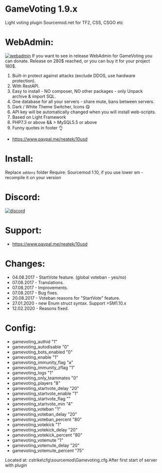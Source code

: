 # GameVoting 1.9.x
Light voting plugin Sourcemod.net for TF2, CSS, CSGO etc

# WebAdmin:
[![webadmin](http://neatek.ru/gamevoting-webadmin.png)](https://discord.gg/J7eSXuU)
If you want to see in release WebAdmin for GameVoting you can donate.
Release on 280$ reached, or you can buy it for your project 180$.
1. Built-in protect against attacks (exclude DDOS, use hardware protection). 
2. With RestAPI. 
3. Easy to install - NO composer, NO other packages - only Unpack archive & import SQL.
4. One database for all your servers - share mute, bans between servers. 
5. Dark / White Theme Switcher, Icons :yum: 
6. API key will be automatically changed when you will install web-scripts. 
7. Based on Light Framework
8. PHP7.3 or above && > MySQL5.5 or above
9. Funny quotes in footer :ok_hand: 
- https://www.paypal.me/neatek/10usd

# Install:
Replace `addons` folder
Require: Sourcemod 1.10, if you use lower sm - recompile it on your version

# Discord:
[![discord](https://neatek.ru/img/Join_me_on_Discord_small.png)](https://discord.gg/J7eSXuU)

# Support:
- https://www.paypal.me/neatek/10usd

# Changes:
- 04.08.2017 - StartVote feature. (global voteban - yes/no)
- 07.08.2017 - Translations.
- 07.08.2017 - Improvements.
- 07.08.2017 - Bug fixes.
- 20.08.2017 - Voteban reasons for "StartVote" feature.
- 27.01.2020 - new Enum struct syntax. Support >SM1.10.x
- 12.02.2020 - Reasons fixed.

# Config:
- gamevoting_authid "1"
- gamevoting_autodisable "0"
- gamevoting_bots_enabled "0"
- gamevoting_enable "1"
- gamevoting_immunity_flag "a"
- gamevoting_immunity_zflag "1"
- gamevoting_logs "1"
- gamevoting_only_teammates "0"
- gamevoting_players "8"
- gamevoting_startvote_delay "20"
- gamevoting_startvote_enable "1"
- gamevoting_startvote_flag ""
- gamevoting_startvote_min "4"
- gamevoting_voteban "1"
- gamevoting_voteban_delay "20"
- gamevoting_voteban_percent "80"
- gamevoting_votekick "1"
- gamevoting_votekick_delay "20"
- gamevoting_votekick_percent "80"
- gamevoting_votemute "1"
- gamevoting_votemute_delay "20"
- gamevoting_votemute_percent "75"

Located at: cstrike\cfg\sourcemod\Gamevoting.cfg
After first start of server with plugin